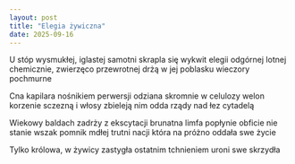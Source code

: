 ```yaml
---
layout: post
title: "Elegia żywiczna"
date: 2025-09-16
---
```


U stóp wysmukłej, iglastej samotni
skrapla się wykwit elegii odgórnej
lotnej chemicznie, zwierzęco przewrotnej
drżą w jej poblasku wieczory pochmurne

Cna kapilara nośnikiem perwersji
odziana skromnie w celulozy welon
korzenie sczezną i włosy zbieleją
nim odda rządy nad łez cytadelą

Wiekowy baldach zadrży z ekscytacji
brunatna limfa popłynie obficie
nie stanie wszak pomnik mdłej trutni nacji
która na próżno oddała swe życie

Tylko królowa, w żywicy zastygła
ostatnim tchnieniem uroni swe skrzydła
